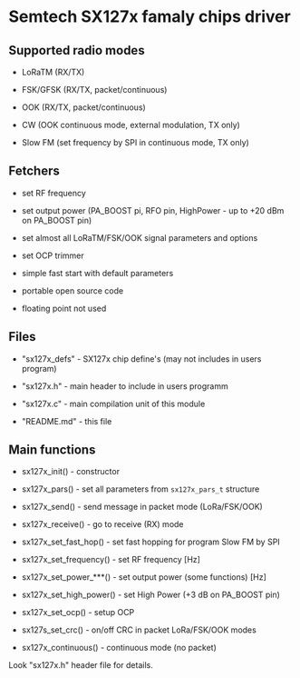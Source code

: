 ﻿Semtech SX127x famaly chips driver
==================================

## Supported radio modes

* LoRaTM (RX/TX)

* FSK/GFSK (RX/TX, packet/continuous)

* OOK (RX/TX, packet/continuous)

* CW (OOK continuous mode, external modulation, TX only)

* Slow FM (set frequency by SPI in continuous mode, TX only)

## Fetchers

- set RF frequency

- set output power (PA_BOOST pi, RFO pin, HighPower - up to +20 dBm on PA_BOOST pin)

- set almost all LoRaTM/FSK/OOK signal parameters and options

- set OCP trimmer

- simple fast start with default parameters

- portable open source code

- floating point not used

## Files

- "sx127x_defs" - SX127x chip define's (may not includes in users program)

- "sx127x.h" - main header to include in users programm

- "sx127x.c" - main compilation unit of this module

- "README.md" - this file

## Main functions

* sx127x_init() - constructor

* sx127x_pars() - set all parameters from `sx127x_pars_t` structure

* sx127x_send() - send message in packet mode (LoRa/FSK/OOK)

* sx127x_receive() - go to receive (RX) mode

* sx127x_set_fast_hop() - set fast hopping for program Slow FM by SPI

* sx127x_set_frequency() - set RF frequency [Hz]

* sx127x_set_power_***() - set output power (some functions) [Hz]

* sx127x_set_high_power() - set High Power (+3 dB on PA_BOOST pin)

* sx127x_set_ocp() - setup OCP

* sx127s_set_crc() - on/off CRC in packet LoRa/FSK/OOK modes

* sx127x_continuous() - continuous mode (no packet)

Look "sx127x.h" header file for details.



